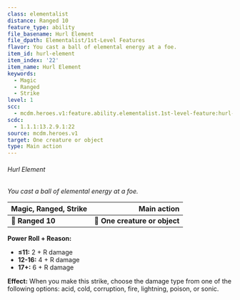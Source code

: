 ```yaml
---
class: elementalist
distance: Ranged 10
feature_type: ability
file_basename: Hurl Element
file_dpath: Elementalist/1st-Level Features
flavor: You cast a ball of elemental energy at a foe.
item_id: hurl-element
item_index: '22'
item_name: Hurl Element
keywords:
  - Magic
  - Ranged
  - Strike
level: 1
scc:
  - mcdm.heroes.v1:feature.ability.elementalist.1st-level-feature:hurl-element
scdc:
  - 1.1.1:13.2.9.1:22
source: mcdm.heroes.v1
target: One creature or object
type: Main action
---
```


###### Hurl Element

*You cast a ball of elemental energy at a foe.*

| **Magic, Ranged, Strike** |               **Main action** |
| ------------------------- | ----------------------------: |
| **📏 Ranged 10**          | **🎯 One creature or object** |

**Power Roll + Reason:**

- **≤11:** 2 + R damage
- **12-16:** 4 + R damage
- **17+:** 6 + R damage

**Effect:** When you make this strike, choose the damage type from one of the following options: acid, cold, corruption, fire, lightning, poison, or sonic.
